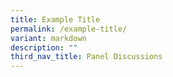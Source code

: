 ```yaml
---
title: Example Title
permalink: /example-title/
variant: markdown
description: ""
third_nav_title: Panel Discussions
---
```

